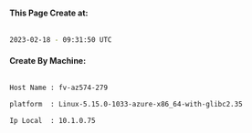 
   
#### This Page Create at:

```bash

2023-02-18 - 09:31:50 UTC

```

#### Create By Machine:

```bash

Host Name : fv-az574-279

platform  : Linux-5.15.0-1033-azure-x86_64-with-glibc2.35

Ip Local  : 10.1.0.75

```

